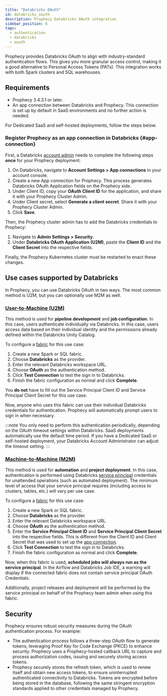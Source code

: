 ```yaml
---
title: "Databricks OAuth"
id: databricks_oauth
description: Prophecy Databricks OAuth integration
sidebar_position: 6
tags:
  - authentication
  - databricks
  - oauth
---
```


Prophecy provides Databricks OAuth to align with industry-standard authentication flows. This gives you more granular access control, making it a good alternative to Personal Access Tokens (PATs). This integration works with both Spark clusters and SQL warehouses.

## Requirements

- Prophecy 3.4.3.1 or later.
- An app connection between Databricks and Prophecy. This connection is set up by default in SaaS environments and no further action is needed.

For Dedicated SaaS and self-hosted deployments, follow the steps below.

### Register Prophecy as an app connection in Databricks {#app-connection}

First, a Databricks [account admin](https://docs.databricks.com/en/admin/index.html#what-are-account-admins) needs to complete the following steps **once** for your Prophecy deployment:

1. On Databricks, navigate to **Account Settings > App connections** in your account console.
2. Create a new App connection for Prophecy. This process generates Databricks OAuth Application fields on the Prophecy side.
3. Under Client ID, copy your **OAuth Client ID** for the application, and share it with your Prophecy Cluster Admin.
4. Under Client secret, select **Generate a client secret**. Share it with your Prophecy Cluster Admin.
5. Click **Save**.

Then, the Prophecy cluster admin has to add the Databricks credentials to Prophecy:

1. Navigate to **Admin Settings > Security**.
2. Under **Databricks OAuth Application (U2M)**, paste the **Client ID** and the **Client Secret** into the respective fields.

Finally, the Prophecy Kubernetes cluster must be restarted to enact these changes.

## Use cases supported by Databricks

In Prophecy, you can use Databricks OAuth in two ways. The most common method is U2M, but you can optionally use M2M as well.

### [User-to-Machine (U2M)](https://docs.databricks.com/en/dev-tools/auth/oauth-u2m.html)

This method is used for **pipeline development** and **job configuration**. In this case, users authenticate individually via Databricks. In this case, users access data based on their individual identity and the permissions already defined within the Databricks Unity Catalog.

To configure a [fabric](docs/concepts/fabrics/fabrics.md) for this use case:

1. Create a new Spark or SQL fabric.
1. Choose **Databricks** as the provider.
1. Enter the relevant Databricks workspace URL.
1. Choose **OAuth** as the authentication method.
1. Click **Test Connection** to test the sign in to Databricks.
1. Finish the fabric configuration as normal and click **Complete**.

You **do not** have to fill out the Service Principal Client ID and Service Principal Client Secret for this use case.

Now, anyone who uses this fabric can use their individual Databricks credentials for authentication. Prophecy will automatically prompt users to sign in when necessary.

:::note
You only need to perform this authentication periodically, depending on the OAuth timeout settings within Databricks. SaaS deployments automatically use the default time period. If you have a Dedicated SaaS or self-hosted deployment, your Databricks Account Administrator can adjust the timeout setting.
:::

### [Machine-to-Machine (M2M)](https://docs.databricks.com/en/dev-tools/auth/oauth-m2m.html)

This method is used for **automation** and **project deployment**. In this case, authentication is performed using Databricks [service principal](https://docs.databricks.com/en/dev-tools/auth/oauth-m2m.html) credentials for unattended operations (such as automated deployment). The minimum level of access that your service principal requires (including access to clusters, tables, etc.) will vary per use case.

To configure a [fabric](docs/concepts/fabrics/fabrics.md) for this use case:

1. Create a new Spark or SQL fabric.
1. Choose **Databricks** as the provider.
1. Enter the relevant Databricks workspace URL.
1. Choose **OAuth** as the authentication method.
1. Enter the **Service Principal Client ID** and **Service Principal Client Secret** into the respective fields. This is different from the Client ID and Client Secret that was used to set up the [app connection](#app-connection).
1. Click **Test Connection** to test the sign in to Databricks.
1. Finish the fabric configuration as normal and click **Complete**.

Now, when this fabric is used, **scheduled jobs will always run as the service principal**. In the Airflow and Databricks Job IDE, a warning will display if the connected fabric does not contain service principal OAuth Credentials.

Additionally, project releases and deployment will be performed by the service principal on behalf of the Prophecy team admin when using this fabric.

## Security

Prophecy ensures robust security measures during the OAuth authentication process. For example:

- The authentication process follows a three-step OAuth flow to generate tokens, leveraging Proof Key for Code Exchange (PKCE) to enhance security. Prophecy uses a Prophecy-hosted callback URL to capture and process authorization codes, issuing and securely storing access tokens.
- Prophecy securely stores the refresh token, which is used to renew itself and obtain new access tokens, to ensure uninterrupted authenticated connectivity to Databricks. Tokens are encrypted before being stored in the database, following the same stringent encryption standards applied to other credentials managed by Prophecy.
